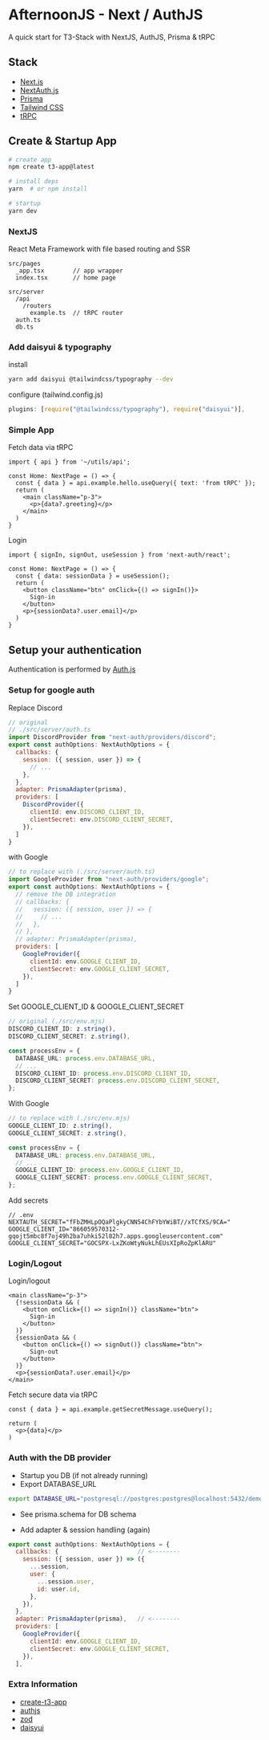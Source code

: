 # AfternoonJS - Next / AuthJS

A quick start for T3-Stack with NextJS, AuthJS, Prisma & tRPC

## Stack

- [Next.js](https://nextjs.org)
- [NextAuth.js](https://next-auth.js.org)
- [Prisma](https://prisma.io)
- [Tailwind CSS](https://tailwindcss.com)
- [tRPC](https://trpc.io)

## Create & Startup App

```bash
# create app
npm create t3-app@latest

# install deps
yarn  # or npm install

# startup
yarn dev
```

### NextJS

React Meta Framework with file based routing and SSR

```
src/pages
  _app.tsx        // app wrapper
  index.tsx       // home page

src/server
  /api 
    /routers
      example.ts  // tRPC router
  auth.ts
  db.ts
```

### Add daisyui & typography

install 

```bash
yarn add daisyui @tailwindcss/typography --dev
```

configure (tailwind.config.js)

```js
plugins: [require("@tailwindcss/typography"), require("daisyui")],
```

### Simple App

Fetch data via tRPC

```tsx
import { api } from '~/utils/api';

const Home: NextPage = () => {
  const { data } = api.example.hello.useQuery({ text: 'from tRPC' });
  return (
    <main className="p-3">
      <p>{data?.greeting}</p>
    </main>
  )
}
```

Login

```tsx
import { signIn, signOut, useSession } from 'next-auth/react';

const Home: NextPage = () => {
  const { data: sessionData } = useSession();
  return (
    <button className="btn" onClick={() => signIn()}>
      Sign-in
    </button>
    <p>{sessionData?.user.email}</p>
  )
}
```

## Setup your authentication

Authentication is performed by [Auth.js](https://authjs.dev/)

### Setup for google auth

Replace Discord 

```js
// original
// ./src/server/auth.ts
import DiscordProvider from "next-auth/providers/discord";
export const authOptions: NextAuthOptions = {
  callbacks: {
    session: ({ session, user }) => {
      // ...
    },
  },
  adapter: PrismaAdapter(prisma),
  providers: [
    DiscordProvider({
      clientId: env.DISCORD_CLIENT_ID,
      clientSecret: env.DISCORD_CLIENT_SECRET,
    }),
  ]
}
```

with Google

```js
// to replace with (./src/server/auth.ts)
import GoogleProvider from "next-auth/providers/google";
export const authOptions: NextAuthOptions = {
  // remove the DB integration
  // callbacks: {
  //   session: ({ session, user }) => {
  //     // ...
  //   },
  // },
  // adapter: PrismaAdapter(prisma),
  providers: [
    GoogleProvider({
      clientId: env.GOOGLE_CLIENT_ID,
      clientSecret: env.GOOGLE_CLIENT_SECRET,
    }),
  ]
}
```

Set GOOGLE_CLIENT_ID & GOOGLE_CLIENT_SECRET

```ts
// original (./src/env.mjs)
DISCORD_CLIENT_ID: z.string(),
DISCORD_CLIENT_SECRET: z.string(),

const processEnv = {
  DATABASE_URL: process.env.DATABASE_URL,
  // ...
  DISCORD_CLIENT_ID: process.env.DISCORD_CLIENT_ID,
  DISCORD_CLIENT_SECRET: process.env.DISCORD_CLIENT_SECRET,
};
```

With Google

```ts
// to replace with (./src/env.mjs)
GOOGLE_CLIENT_ID: z.string(),
GOOGLE_CLIENT_SECRET: z.string(),

const processEnv = {
  DATABASE_URL: process.env.DATABASE_URL,
  // ...
  GOOGLE_CLIENT_ID: process.env.GOOGLE_CLIENT_ID,
  GOOGLE_CLIENT_SECRET: process.env.GOOGLE_CLIENT_SECRET,
};
```

Add secrets

```
// .env
NEXTAUTH_SECRET="fFbZMHLpOQaPlgkyCNN54ChFYbYWiBT//xTCfXS/9CA="
GOOGLE_CLIENT_ID="866059570312-gqojt5mbc8f7oj49h2ba7uhki52l82h7.apps.googleusercontent.com"
GOOGLE_CLIENT_SECRET="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"
```

### Login/Logout

Login/logout

```tsx
<main className="p-3">
  {!sessionData && (
    <button onClick={() => signIn()} className="btn">
      Sign-in
    </button>
  )}
  {sessionData && (
    <button onClick={() => signOut()} className="btn">
      Sign-out
    </button>
  )}
  <p>{sessionData?.user.email}</p>
</main>
```

Fetch secure data via tRPC

```tsx
const { data } = api.example.getSecretMessage.useQuery();

return (
  <p>{data}</p>
)
```

### Auth with the DB provider

* Startup you DB (if not already running)
* Export DATABASE_URL

```bash
export DATABASE_URL="postgresql://postgres:postgres@localhost:5432/demo"
```

* See prisma.schema for DB schema

* Add adapter & session handling (again)

```js
export const authOptions: NextAuthOptions = {
  callbacks: {                      // <--------
    session: ({ session, user }) => ({
      ...session,
      user: {
        ...session.user,
        id: user.id,
      },
    }),
  },
  adapter: PrismaAdapter(prisma),   // <--------
  providers: [
    GoogleProvider({
      clientId: env.GOOGLE_CLIENT_ID,
      clientSecret: env.GOOGLE_CLIENT_SECRET,
    }),
  ],
```

### Extra Information

- [create-t3-app](https://create.t3.gg/)
- [authjs](https://authjs.dev/)
- [zod](https://zod.dev/)
- [daisyui](https://daisyui.com/components/)
